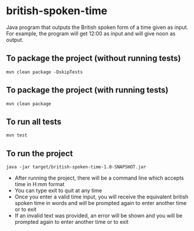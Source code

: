 # british-spoken-time

Java program that outputs the British spoken form of a time given as input. For example, the program will get 12:00 as
input and will give noon as output.

## To package the project (without running tests)
```
mvn clean package -DskipTests
```

## To package the project (with running tests)
```
mvn clean package
```

## To run all tests
```
mvn test
```

## To run the project
```
java -jar target/british-spoken-time-1.0-SNAPSHOT.jar
```

- After running the project, there will be a command line which accepts time in H:mm format
- You can type exit to quit at any time
- Once you enter a valid time input, you will receive the equivalent british spoken time in words and will be prompted again to enter another time or to exit
- If an invalid text was provided, an error will be shown and you will be prompted again to enter another time or to exit